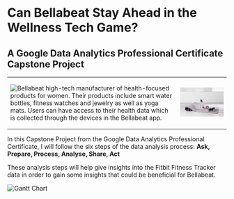 # Can Bellabeat Stay Ahead in the Wellness Tech Game?

## A Google Data Analytics Professional Certificate Capstone Project


|                                             |                                       |
|---------------------------------------------|---------------------------------------|
| <p>![Bellabeat](https://bellabeat.com/) high-tech manufacturer of health-focused products for women. Their products include smart water bottles, fitness watches and jewelry as well as yoga mats. Users can have access to their health data which is collected through the devices in the Bellabeat app.</p> | <img src="bella.jpeg" alt="Bellabeat" width="600"> |






In this Capstone Project from the Google Data Analytics Professional Certificate, I will follow the six steps of the data analysis process:
**Ask, Prepare, Process, Analyse, Share, Act**

These analysis steps will help give insights into the Fitbit Fitness Tracker data in order to gain some insights that could be beneficial for Bellabeat.

![Gantt Chart](Fitbit_Analysis_and_Data_Project_Managemet.png)
